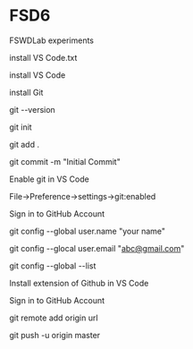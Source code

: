 # FSD6
FSWDLab experiments



install VS Code.txt

install VS Code

install Git

git --version

git init

git add .

git commit -m "Initial Commit"

Enable git in VS Code

File->Preference->settings->git:enabled

Sign in to GitHub Account

git config --global user.name "your name"

git config --glocal user.email "abc@gmail.com"

git config --global --list

Install extension of Github in VS Code

Sign in to GitHub Account

git remote add origin url

git push -u origin master

